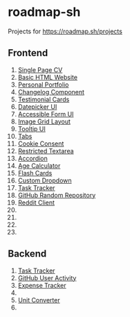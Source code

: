 # roadmap-sh

Projects for https://roadmap.sh/projects

## Frontend
1. [Single Page CV](https://roadmap.sh/projects/single-page-cv)
2. [Basic HTML Website](https://roadmap.sh/projects/basic-html-website)
3. [Personal Portfolio](https://roadmap.sh/projects/portfolio-website)
4. [Changelog Component](https://roadmap.sh/projects/changelog-component)
5. [Testimonial Cards](https://roadmap.sh/projects/testimonial-cards)
6. [Datepicker UI](https://roadmap.sh/projects/datepicker-ui)
7. [Accessible Form UI](https://roadmap.sh/projects/accessible-form-ui)
8. [Image Grid Layout](https://roadmap.sh/projects/image-grid)
9. [Tooltip UI](https://roadmap.sh/projects/tooltip-ui)
10. [Tabs](https://roadmap.sh/projects/simple-tabs)
11. [Cookie Consent](https://roadmap.sh/projects/cookie-consent)
12. [Restricted Textarea](https://roadmap.sh/projects/restricted-textarea)
13. [Accordion](https://roadmap.sh/projects/accordion)
14. [Age Calculator](https://roadmap.sh/projects/age-calculator)
15. [Flash Cards](https://roadmap.sh/projects/flash-cards)
16. [Custom Dropdown](https://roadmap.sh/projects/custom-dropdown)
17. [Task Tracker](https://roadmap.sh/projects/task-tracker-js)
18. [GitHub Random Repository](https://roadmap.sh/projects/github-random-repo)
19. [Reddit Client](https://roadmap.sh/projects/reddit-client)
20. []()
21. []()
22. []()
23. []()

## Backend
1. [Task Tracker](https://roadmap.sh/projects/task-tracker)
2. [GitHub User Activity](https://roadmap.sh/projects/github-user-activity)
3. [Expense Tracker](https://roadmap.sh/projects/expense-tracker)
4. []()
5. [Unit Converter](https://roadmap.sh/projects/unit-converter)
6. []()